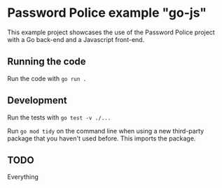 # Password Police example "go-js"
This example project showcases the use of the Password Police project with a Go back-end and a Javascript front-end.

## Running the code
Run the code with `go run .`

## Development
Run the tests with `go test -v ./...`

Run `go mod tidy` on the command line when using a new third-party package that you haven't used before. This imports the package.

## TODO
Everything
